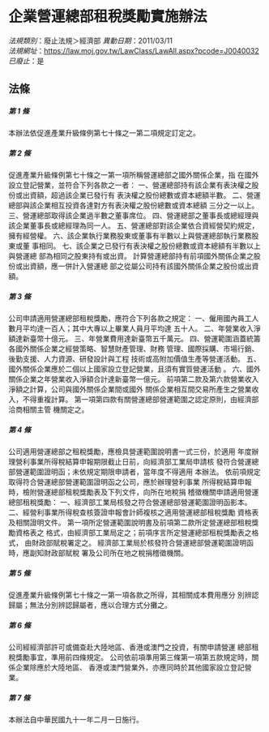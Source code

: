 # 企業營運總部租稅獎勵實施辦法

*法規類別*：廢止法規＞經濟部
*異動日期*：2011/03/11  
*法規網址*：https://law.moj.gov.tw/LawClass/LawAll.aspx?pcode=J0040032
*已廢止*：是


## 法條
##### 第 1 條
本辦法依促進產業升級條例第七十條之一第二項規定訂定之。


##### 第 2 條
促進產業升級條例第七十條之一第一項所稱營運總部之國外關係企業，指
在國外設立登記營業，並符合下列各款之一者：
一、營運總部持有該企業有表決權之股份或出資額，超過該企業已發行有
    表決權之股份總數或資本總額半數。
二、營運總部與該企業相互投資各達對方有表決權之股份總數或資本總額
    三分之一以上。
三、營運總部取得該企業過半數之董事席位。
四、營運總部之董事長或總經理與該企業董事長或總經理為同一人。
五、營運總部對該企業依合資經營契約規定，擁有經營權。
六、該企業執行業務股東或董事有半數以上與營運總部執行業務股東或董
    事相同。
七、該企業之已發行有表決權之股份總數或資本總額有半數以上與營運總
    部為相同之股東持有或出資。
計算營運總部持有前項國外關係企業之股份或出資額，應一併計入營運總
部之從屬公司持有該國外關係企業之股份或出資額。


##### 第 3 條
公司申請適用營運總部租稅獎勵，應符合下列各款之規定：
一、僱用國內員工人數月平均達一百人；其中大專以上畢業人員月平均達
    五十人。
二、年營業收入淨額達新臺幣十億元。
三、年營業費用達新臺幣五千萬元。
四、營運範圍涵蓋統籌各國外關係企業之經營策略、智慧財產管理、財務
    管理、國際採購、市場行銷、後勤支援、人力資源、研發設計與工程
    技術或高附加價值生產等營運活動。
五、國外關係企業應於二個以上國家設立登記營業，且須有實質營運活動
    。
六、國外關係企業之年營業收入淨額合計達新臺幣一億元。
前項第二款及第六款營業收入淨額之計算，公司與國外關係企業間或國外
關係企業相互間交易所產生之營業收入，不得重複計算。
第一項第四款有關營運總部營運範圍之認定原則，由經濟部洽商相關主管
機關定之。


##### 第 4 條
公司適用營運總部之租稅獎勵，應檢具營運範圍說明書一式三份，於適用
年度辦理營利事業所得稅結算申報期限截止日前，向經濟部工業局申請核
發符合營運總部營運範圍證明函；未依規定期限申請者，當年度不得適用
本辦法。
依前項規定取得符合營運總部營運範圍證明函之公司，應於辦理營利事業
所得稅結算申報時，檢附營運總部租稅獎勵表及下列文件，向所在地稅捐
稽徵機關申請適用營運總部租稅獎勵：
一、經濟部工業局核發之符合營運總部營運範圍證明函影本。
二、經營利事業所得稅查核簽證申報會計師複核之適用營運總部租稅獎勵
    資格表及相關證明文件。
第一項所定營運範圍說明書及前項第二款所定營運總部租稅獎勵資格表之
格式，由經濟部工業局定之；前項序言所定營運總部租稅獎勵表之格式，
由財政部賦稅署定之。
經濟部工業局於核發符合營運總部營運範圍證明函時，應副知財政部賦稅
署及公司所在地之稅捐稽徵機關。


##### 第 5 條
促進產業升級條例第七十條之一第一項各款之所得，其相關成本費用應分
別辨認歸屬；無法分別辨認歸屬者，應以合理方式分攤之。


##### 第 6 條
公司經經濟部許可或備查赴大陸地區、香港或澳門之投資，有關申請營運
總部租稅獎勵事宜，準用前四條規定。
公司依前項準用第三條第一項第五款規定時，關係企業除應於大陸地區、
香港或澳門營業外，亦應同時於其他國家設立登記營業。


##### 第 7 條
本辦法自中華民國九十一年二月一日施行。



